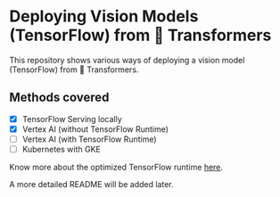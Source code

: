 # Deploying Vision Models (TensorFlow) from 🤗 Transformers

This repository shows various ways of deploying a vision model (TensorFlow) from 🤗 Transformers.

## Methods covered

- [x] TensorFlow Serving locally 
- [x] Vertex AI (without TensorFlow Runtime)
- [ ] Vertex AI (with TensorFlow Runtime)
- [ ] Kubernetes with GKE

Know more about the optimized TensorFlow runtime [here](https://cloud.google.com/vertex-ai/docs/predictions/optimized-tensorflow-runtime).

A more detailed README will be added later. 



